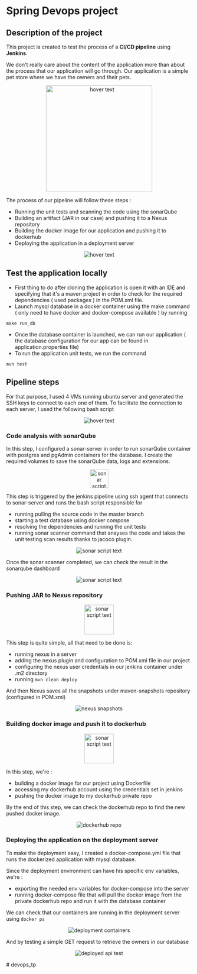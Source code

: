 # Spring Devops project
## Description of the project

This project is created to test the process of a **CI/CD pipeline** using **Jenkins**.

We don't really care about the content of the application more than about the process that our application will go through.
Our application is a simple pet store where we have the owners and their pets.

<p align="center">
  <img src="./assets/images/class_diagram.drawio.png" style="width: 18rem" title="hover text">
</p>

The process of our pipeline will follow these steps : 
* Running the unit tests and scanning the code using the sonarQube
* Building an artifact (JAR in our case) and pushing it to a Nexus repository
* Building the docker image for our application and pushing it to dockerhub
* Deploying the application in a deployment server 

<p align="center">
  <img src="./assets/images/pipeline.drawio.png" title="hover text">
</p>

## Test the application locally
* First thing to do after cloning the application is open it with an IDE and specifying that it's a maven project in order to check for the required dependencies ( used packages ) in the POM.xml file.
* Launch mysql database in a docker container using the make command ( only need to have docker and docker-compose available ) by running 
```
make run_db
```
* Once the database container is launched, we can run our application ( the database configuration for our app can be found in application.properties file)
* To run the application unit tests, we run the command
```
mvn test
```
## Pipeline steps
For that purpose, I used 4 VMs running ubuntu server and generated the SSH keys to connect to each one of them.
To facilitate the connection to each server, I used the following bash script
<p align="center">
  <img src="./assets/images/bash-script.png" title="hover text">
</p>

### Code analysis with sonarQube

In this step, I configured a sonar-server in order to run sonarQube container with postgres and pgAdmin containers for the database.
I create the required volumes to save the sonarQube data, logs and extensions.
<p align="center">
  <img src="./assets/icons/sonarqube.png" style="height:50px" title="sonar script text">
</p>

This step is triggered by the jenkins pipeline using ssh agent that connects to sonar-server and runs the bash script responsible for 
* running pulling the source code in the master branch
* starting a test database using docker compose
* resolving the dependencies and running the unit tests
* running sonar scanner command that anayses the code and takes the unit testing scan results thanks to jacoco plugin.
<p align="center">
  <img src="./assets/images/sonarScanner-script1.png" title="sonar script text">
</p>

Once the sonar scanner completed, we can check the result in the sonarqube dashboard
<p align="center">
  <img src="./assets/icons/../images/sonar-scan-result.png" title="sonar script text">
</p>


### Pushing JAR to Nexus repository

<p align="center">
  <img src="./assets/icons/nexus.png" style="height:80px" title="sonar script text">
</p>

This step is quite simple, all that need to be done is:
* running nexus in a server 
* adding the nexus plugin and configuration to POM.xml file in our project
* configuring the nexus user credentials in our jenkins container under .m2 directory
* running ```mvn clean deploy```
  
And then Nexus saves all the snapshots under maven-snapshots repository (configured in POM.xml)

<p align="center">
  <img src="./assets/images/nexus-snapshots.png" title="nexus snapshots">
</p>

### Building docker image and push it to dockerhub

<p align="center">
  <img src="./assets/icons/docker.png" style="height:80px" title="sonar script text">
</p>

In this step, we're :
* building a docker image for our project using Dockerfile
* accessing my dockerhub account using the credentials set in jenkins
* pushing the docker image to my dockerhub private repo

By the end of this step, we can check the dockerhub repo to find the new pushed docker image.

<p align="center">
  <img src="./assets/images/dockerhub-repo.png" title="dockerhub repo">
</p>


### Deploying the application on the deployment server

To make the deployment easy, I created a docker-compose.yml file that runs the dockerized application with mysql database.

Since the deployment environment can have his specific env variables, we're :

* exporting the needed env variables for docker-compose into the server
* running docker-compose file that will pull the docker image from the private dockerhub repo and run it with the database container

We can check that our containers are running in the deployment server using ```docker ps```
<p align="center">
  <img src="./assets/images/deployment-containers.png" title="deployment containers">
</p>

And by testing a simple GET request to retrieve the owners in our database
<p align="center">
  <img src="./assets/images/api-test.png" title="deployed api test">
</p># devops_tp
